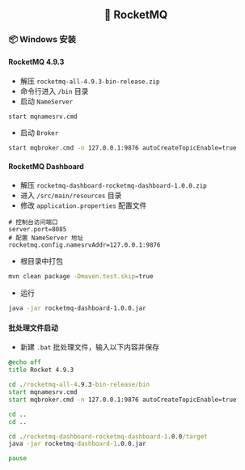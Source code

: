 <h2 align="center">📔 RocketMQ</h2>

### 📦 Windows 安装

#### RocketMQ 4.9.3

* 解压 `rocketmq-all-4.9.3-bin-release.zip`
* 命令行进入 `/bin` 目录
* 启动 `NameServer`

```bash
start mqnamesrv.cmd
```

* 启动 `Broker`

```bash
start mqbroker.cmd -n 127.0.0.1:9876 autoCreateTopicEnable=true
```

#### RocketMQ Dashboard

* 解压 `rocketmq-dashboard-rocketmq-dashboard-1.0.0.zip`
* 进入 `/src/main/resources` 目录
* 修改 `application.properties` 配置文件

```properties
# 控制台访问端口
server.port=8085
# 配置 NameServer 地址
rocketmq.config.namesrvAddr=127.0.0.1:9876
```

* 根目录中打包

```bash
mvn clean package -Dmaven.test.skip=true
```

* 运行

```bash
java -jar rocketmq-dashboard-1.0.0.jar
```

#### 批处理文件启动

* 新建 `.bat` 批处理文件，输入以下内容并保存

```bat
@echo off
title Rocket 4.9.3

cd ./rocketmq-all-4.9.3-bin-release/bin
start mqnamesrv.cmd
start mqbroker.cmd -n 127.0.0.1:9876 autoCreateTopicEnable=true

cd ..
cd ..

cd ./rocketmq-dashboard-rocketmq-dashboard-1.0.0/target
java -jar rocketmq-dashboard-1.0.0.jar

pause
```
